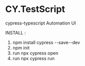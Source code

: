 # CY.TestScript
cypress-typescript Automation UI

INSTALL :
1. npm install cypress --save--dev
2. npm init
3. run npx cypress open
4. run npx cypress run

